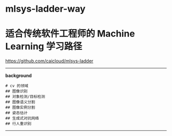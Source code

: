 # mlsys-ladder-way   
# 适合传统软件工程师的 Machine Learning 学习路径

https://github.com/caicloud/mlsys-ladder    


-----
**background**


```
# cv 的领域
## 图像识别
## 对象检测/目标检测
## 图像语义分割
## 图像实例分割
## 姿态估计
## 生成式对抗网络
## 行人重识别

```


-------


